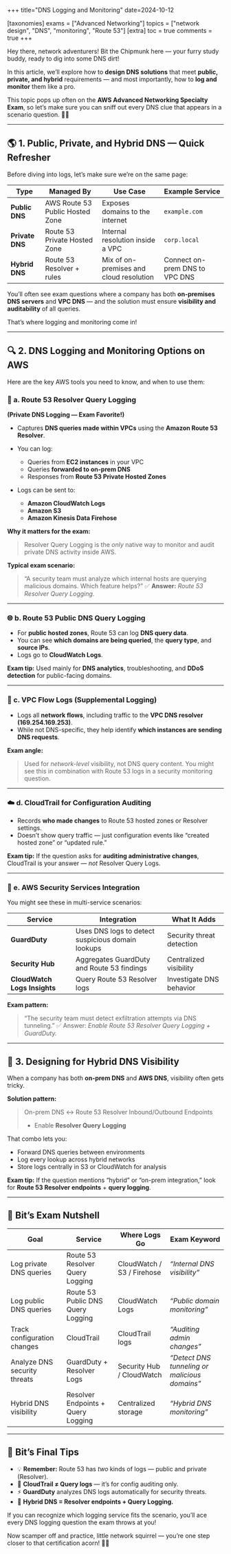 +++
title="DNS Logging and Monitoring"
date=2024-10-12

[taxonomies]
exams = ["Advanced Networking"]
topics = ["network design", "DNS", "monitoring", "Route 53"]
[extra]
toc = true
comments = true
+++

Hey there, network adventurers! Bit the Chipmunk here — your furry study buddy, ready to dig into some DNS dirt!

In this article, we’ll explore how to **design DNS solutions** that meet **public, private, and hybrid** requirements — and most importantly, how to **log and monitor** them like a pro.

<!--more-->

This topic pops up often on the **AWS Advanced Networking Specialty Exam**, so let’s make sure you can sniff out every DNS clue that appears in a scenario question. 🕵️‍♂️

---

## 🌎 1. Public, Private, and Hybrid DNS — Quick Refresher

Before diving into logs, let’s make sure we’re on the same page:

| Type            | Managed By                      | Use Case                                | Example Service                |
| --------------- | ------------------------------- | --------------------------------------- | ------------------------------ |
| **Public DNS**  | AWS Route 53 Public Hosted Zone | Exposes domains to the internet         | `example.com`                  |
| **Private DNS** | Route 53 Private Hosted Zone    | Internal resolution inside a VPC        | `corp.local`                   |
| **Hybrid DNS**  | Route 53 Resolver + rules       | Mix of on-premises and cloud resolution | Connect on-prem DNS to VPC DNS |

You’ll often see exam questions where a company has both **on-premises DNS servers** and **VPC DNS** — and the solution must ensure **visibility and auditability** of all queries.

That’s where logging and monitoring come in!

---

## 🔍 2. DNS Logging and Monitoring Options on AWS

Here are the key AWS tools you need to know, and when to use them:

### 🧠 a. Route 53 Resolver Query Logging

**(Private DNS Logging — Exam Favorite!)**

* Captures **DNS queries made within VPCs** using the **Amazon Route 53 Resolver**.
* You can log:

  * Queries from **EC2 instances** in your VPC
  * Queries **forwarded to on-prem DNS**
  * Responses from **Route 53 Private Hosted Zones**
* Logs can be sent to:

  * **Amazon CloudWatch Logs**
  * **Amazon S3**
  * **Amazon Kinesis Data Firehose**

**Why it matters for the exam:**

> Resolver Query Logging is the *only* native way to monitor and audit private DNS activity inside AWS.

**Typical exam scenario:**

> “A security team must analyze which internal hosts are querying malicious domains. Which feature helps?”
> ✅ **Answer:** *Route 53 Resolver Query Logging.*

---

### 🌐 b. Route 53 Public DNS Query Logging

* For **public hosted zones**, Route 53 can log **DNS query data**.
* You can see **which domains are being queried**, the **query type**, and **source IPs**.
* Logs go to **CloudWatch Logs**.

**Exam tip:**
Used mainly for **DNS analytics**, troubleshooting, and **DDoS detection** for public-facing domains.

---

### 🧭 c. VPC Flow Logs (Supplemental Logging)

* Logs all **network flows**, including traffic to the **VPC DNS resolver (169.254.169.253)**.
* While not DNS-specific, they help identify **which instances are sending DNS requests**.

**Exam angle:**

> Used for *network-level* visibility, not DNS query content.
> You might see this in combination with Route 53 logs in a security monitoring question.

---

### ☁️ d. CloudTrail for Configuration Auditing

* Records **who made changes** to Route 53 hosted zones or Resolver settings.
* Doesn’t show query traffic — just configuration events like “created hosted zone” or “updated rule.”

**Exam tip:**
If the question asks for **auditing administrative changes**, CloudTrail is your answer — *not* Resolver Query Logs.

---

### 🧰 e. AWS Security Services Integration

You might see these in multi-service scenarios:

| Service                      | Integration                                       | What It Adds              |
| ---------------------------- | ------------------------------------------------- | ------------------------- |
| **GuardDuty**                | Uses DNS logs to detect suspicious domain lookups | Security threat detection |
| **Security Hub**             | Aggregates GuardDuty and Route 53 findings        | Centralized visibility    |
| **CloudWatch Logs Insights** | Query Route 53 Resolver logs                      | Investigate DNS behavior  |

**Exam pattern:**

> “The security team must detect exfiltration attempts via DNS tunneling.”
> ✅ Answer: *Enable Route 53 Resolver Query Logging + GuardDuty.*

---

## 🧩 3. Designing for Hybrid DNS Visibility

When a company has both **on-prem DNS** and **AWS DNS**, visibility often gets tricky.

**Solution pattern:**

> On-prem DNS ↔ Route 53 Resolver Inbound/Outbound Endpoints
>
> * Enable **Resolver Query Logging**

That combo lets you:

* Forward DNS queries between environments
* Log every lookup across hybrid networks
* Store logs centrally in S3 or CloudWatch for analysis

**Exam tip:**
If the question mentions “hybrid” or “on-prem integration,” look for **Route 53 Resolver endpoints** + **query logging**.

---

## 🧠 Bit’s Exam Nutshell

| Goal                         | Service                            | Where Logs Go              | Exam Keyword                                  |
| ---------------------------- | ---------------------------------- | -------------------------- | --------------------------------------------- |
| Log private DNS queries      | Route 53 Resolver Query Logging    | CloudWatch / S3 / Firehose | *“Internal DNS visibility”*                   |
| Log public DNS queries       | Route 53 Public DNS Query Logging  | CloudWatch Logs            | *“Public domain monitoring”*                  |
| Track configuration changes  | CloudTrail                         | CloudTrail logs            | *“Auditing admin changes”*                    |
| Analyze DNS security threats | GuardDuty + Resolver Logs          | Security Hub / CloudWatch  | *“Detect DNS tunneling or malicious domains”* |
| Hybrid DNS visibility        | Resolver Endpoints + Query Logging | Centralized storage        | *“Hybrid DNS monitoring”*                     |

---

## 🎯 Bit’s Final Tips

* 💡 **Remember:** Route 53 has *two* kinds of logs — public and private (Resolver).
* 🧩 **CloudTrail ≠ Query logs** — it’s for config auditing only.
* ⚡ **GuardDuty** analyzes DNS logs automatically for security threats.
* 🧠 **Hybrid DNS = Resolver endpoints + Query Logging.**

If you can recognize which logging service fits the scenario, you’ll ace every DNS logging question the exam throws at you!

Now scamper off and practice, little network squirrel — you’re one step closer to that certification acorn! 🌰✨
